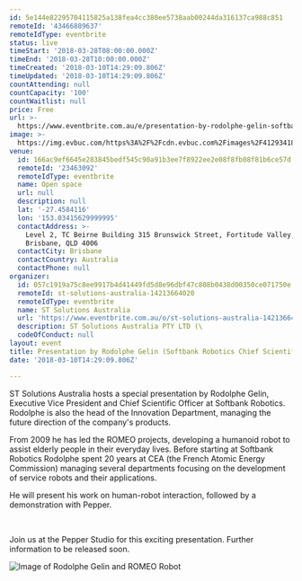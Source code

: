 ```yaml
---
id: 5e144e82295704115825a138fea4cc380ee5738aab00244da316137ca988c851
remoteId: '43466889637'
remoteIdType: eventbrite
status: live
timeStart: '2018-03-28T08:00:00.000Z'
timeEnd: '2018-03-28T10:00:00.000Z'
timeCreated: '2018-03-10T14:29:09.806Z'
timeUpdated: '2018-03-10T14:29:09.806Z'
countAttending: null
countCapacity: '100'
countWaitlist: null
price: Free
url: >-
  https://www.eventbrite.com.au/e/presentation-by-rodolphe-gelin-softbank-robotics-chief-scientific-officer-tickets-43466889637?aff=ebapi
image: >-
  https://img.evbuc.com/https%3A%2F%2Fcdn.evbuc.com%2Fimages%2F41293418%2F216060692467%2F1%2Foriginal.jpg?s=b7ad10e2b8076cd61e78b03a97c75cb9
venue:
  id: 166ac9ef6645e283845bedf545c90a91b3ee7f8922ee2e08f8fb08f81b6ce57d
  remoteId: '23463092'
  remoteIdType: eventbrite
  name: Open space
  url: null
  description: null
  lat: '-27.4584116'
  lon: '153.03415629999995'
  contactAddress: >-
    Level 2, TC Beirne Building 315 Brunswick Street, Fortitude Valley,
    Brisbane, QLD 4006
  contactCity: Brisbane
  contactCountry: Australia
  contactPhone: null
organizer:
  id: 057c1919a75c8ee9917b4d41449fd5d8e96dbf47c808b0438d00350ce071750e
  remoteId: st-solutions-australia-14213664020
  remoteIdType: eventbrite
  name: ST Solutions Australia
  url: 'https://www.eventbrite.com.au/o/st-solutions-australia-14213664020'
  description: ST Solutions Australia PTY LTD (\
  codeOfConduct: null
layout: event
title: Presentation by Rodolphe Gelin (Softbank Robotics Chief Scientific Officer)
date: '2018-03-10T14:29:09.806Z'

---
```

<P>ST Solutions Australia hosts a special presentation by Rodolphe Gelin, Executive Vice President and Chief Scientific Officer at Softbank Robotics. Rodolphe is also the head of the Innovation Department, managing the future direction of the company's products.</P>
<P>From 2009 he has led the ROMEO projects, developing a humanoid robot to assist elderly people in their everyday lives. Before starting at Softbank Robotics Rodolphe spent 20 years at CEA (the French Atomic Energy Commission) managing several departments focusing on the development of service robots and their applications.</P>
<P>He will present his work on human-robot interaction, followed by a demonstration with Pepper.</P>
<P><BR></P>
<P>Join us at the Pepper Studio for this exciting presentation. Further information to be released soon.</P>
<P><IMG ALT="Image of Rodolphe Gelin and ROMEO Robot" SRC="https://cdn.evbuc.com/eventlogos/214558781/2014photoromeorodolphepreview.jpg"></P>
